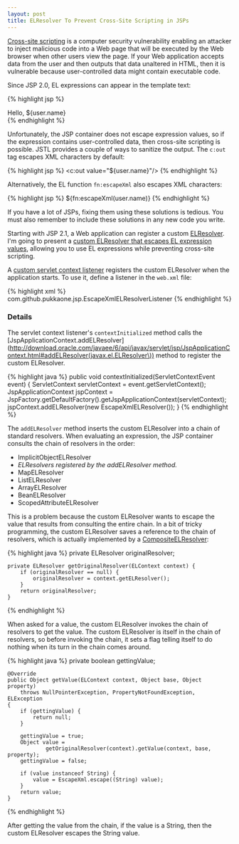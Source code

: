 ```yaml
---
layout: post
title: ELResolver To Prevent Cross-Site Scripting in JSPs
---
```


[Cross-site scripting](http://en.wikipedia.org/wiki/Cross-site_scripting) is a
computer security vulnerability enabling an attacker to inject malicious code
into a Web page that will be executed by the Web browser when other users view
the page.  If your Web application accepts data from the user and then outputs
that data unaltered in HTML, then it is vulnerable because user-controlled
data might contain executable code.

Since JSP 2.0, EL expressions can appear in the template text:

{% highlight jsp %}
<div id="greeting">Hello, ${user.name}</div>
{% endhighlight %}

Unfortunately, the JSP container does not escape expression values, so if the
expression contains user-controlled data, then cross-site scripting is
possible.  JSTL provides a couple of ways to sanitize the output.  The `c:out`
tag escapes XML characters by default:

{% highlight jsp %}
<c:out value="${user.name}"/>
{% endhighlight %}

Alternatively, the EL function `fn:escapeXml` also escapes XML characters:

{% highlight jsp %}
${fn:escapeXml(user.name)}
{% endhighlight %}

If you have a lot of JSPs, fixing them using these solutions is tedious.
You must also remember to include these solutions in any new code you write.

Starting with
JSP 2.1, a Web application can register a custom
[ELResolver](http://download.oracle.com/javaee/6/api/javax/el/ELResolver.html).
I'm going to present a
[custom ELResolver that escapes EL expression values](http://github.com/pukkaone/jsptools/blob/master/src/com/github/pukkaone/jsp/EscapeXmlELResolver.java),
allowing you to use EL expressions while preventing cross-site scripting.

A
[custom servlet context listener](http://github.com/pukkaone/jsptools/blob/master/src/com/github/pukkaone/jsp/EscapeXmlELResolverListener.java)
registers the custom ELResolver when the application starts.  To use
it, define a listener in the `web.xml` file:

{% highlight xml %}
<listener>
  <listener-class>com.github.pukkaone.jsp.EscapeXmlELResolverListener</listener-class>
</listener> 
{% endhighlight %}


### Details

The servlet context listener's `contextInitialized` method calls the
[JspApplicationContext.addELResolver](http://download.oracle.com/javaee/6/api/javax/servlet/jsp/JspApplicationContext.html#addELResolver(javax.el.ELResolver\))
method to register the custom ELResolver.

{% highlight java %}
    public void contextInitialized(ServletContextEvent event) {
        ServletContext servletContext = event.getServletContext(); 
        JspApplicationContext jspContext = 
                JspFactory.getDefaultFactory().getJspApplicationContext(servletContext); 
        jspContext.addELResolver(new EscapeXmlELResolver()); 
    }
{% endhighlight %}

The `addELResolver` method inserts the custom ELResolver into a chain of
standard resolvers.  When evaluating an expression, the JSP container consults
the chain of resolvers in the order:

 * ImplicitObjectELResolver
 * *ELResolvers registered by the addELResolver method.*
 * MapELResolver
 * ListELResolver
 * ArrayELResolver
 * BeanELResolver
 * ScopedAttributeELResolver

This is a problem because the custom ELResolver wants to escape the value that
results from consulting the entire chain.  In a bit of tricky programming,
the custom ELResolver saves a reference to the chain of resolvers, which is
actually implemented by a
[CompositeELResolver](http://download.oracle.com/javaee/6/api/javax/el/ELResolver.html):

{% highlight java %}
    private ELResolver originalResolver;
    
    private ELResolver getOriginalResolver(ELContext context) {
        if (originalResolver == null) {
            originalResolver = context.getELResolver();
        }
        return originalResolver;
    }
{% endhighlight %}

When asked for a value, the custom ELResolver invokes the chain of resolvers
to get the value.  The custom ELResolver is itself in the chain of resolvers,
so before invoking the chain, it sets a flag telling itself to do nothing when
its turn in the chain comes around.

{% highlight java %}
    private boolean gettingValue;

    @Override
    public Object getValue(ELContext context, Object base, Object property)
        throws NullPointerException, PropertyNotFoundException, ELException
    {
        if (gettingValue) {
            return null;
        }
        
        gettingValue = true;
        Object value =
                getOriginalResolver(context).getValue(context, base, property);
        gettingValue = false;

        if (value instanceof String) {
            value = EscapeXml.escape((String) value);
        }
        return value;
    }
{% endhighlight %}

After getting the value from the chain, if the value is a String, then the
custom ELResolver escapes the String value.
